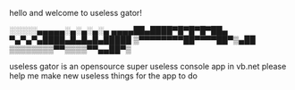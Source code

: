 hello and welcome to useless gator!

░░░░░▄▄▄▄▄░▄░▄░▄░▄
▄▄▄▄██▄████▀█▀█▀█▀██▄
▀▄▀▄▀▄████▄█▄█▄█▄█████
▒▀▀▀▀▀▀▀▀██▀▀▀▀██▀▒▄██
▒▒▒▒▒▒▒▒▀▀▒▒▒▒▀▀▄▄██▀▒

useless gator is an opensource super useless console app in vb.net
please help me make new useless things for the app to do